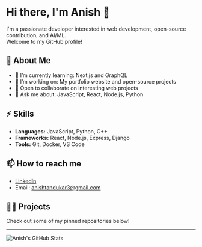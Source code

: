 # Hi there, I'm Anish 👋

I'm a passionate developer interested in web development, open-source contribution, and AI/ML.  
Welcome to my GitHub profile!

## 🚀 About Me
- 🌱 I’m currently learning: Next.js and GraphQL
- 🔭 I’m working on: My portfolio website and open-source projects
- 👯 Open to collaborate on interesting web projects
- 💬 Ask me about: JavaScript, React, Node.js, Python

## ⚡ Skills
- **Languages:** JavaScript, Python, C++
- **Frameworks:** React, Node.js, Express, Django
- **Tools:** Git, Docker, VS Code

## 📫 How to reach me
- [LinkedIn](https://www.linkedin.com/in/anish-tandukar-45a812368/)
- Email: anishtandukar3@gmail.com

## 🧑‍💻 Projects
Check out some of my pinned repositories below!

---

![Anish's GitHub Stats](https://github-readme-stats.vercel.app/api?username=anish155&show_icons=true&theme=radical)
